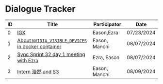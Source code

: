 # Dialogue Tracker

|ID|Title|Participator|Date|
|-|-|-|-|
|0|[IGX][0]|Eason,Ezra|07/23/2024|
|1|[About `NVIDIA_VISIBLE_DEVICES` in docker container][1]|Eason, Manchi|08/07/2024|
|2|[Sync Sprint 32 day 1 meeting with Ezra][2]|Ezra, Eason|08/07/2024|
|3|[Intern 浩然 and S3][3]|Eason, Manchi|08/09/2024|


[0]: dialogue-00000.md
[1]: dialogue-00001.md
[2]: dialogue-00002.md
[3]: dialogue-00003.md
[4]: dialogue-00004.md
